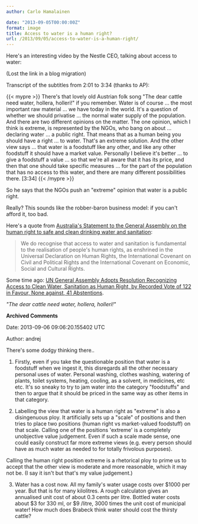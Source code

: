 ```yaml
---
author: Carlo Hamalainen

date: "2013-09-05T00:00:00Z"
format: image
title: Access to water is a human right?
url: /2013/09/05/access-to-water-is-a-human-right/
---
```

Here's an interesting video by the Nestle CEO, talking about access to water: 

(Lost the link in a blog migration)

Transcript of the subtitles from 2:01 to 3:34 (thanks to AP): 

{{< mypre >}}
There's that lovely old Austrian folk song
"The dear cattle need water, hollera, holleri!"
if you remember.
Water is of course ...
the most important raw material ...
we have today in the world.
It's a question of whether we should privatise ...
the normal water supply of the population.
And there are two different opinions on the matter.
The one opinion, which I think is extreme,
is represented by the NGOs,
who bang on about ...
declaring water ...
a public right.
That means that as a human being you should have a right ...
to water.
That's an extreme solution.
And the other view says ...
that water is a foodstuff like any other,
and like any other foodstuff it should have a market value.
Personally I believe it's better ...
to give a foodstuff a value ...
so that we're all aware that it has its price,
and then that one should take specific measures ...
for the part of the population that has no access to this water,
and there are many different possibilities there.
[3:34]
{{< /mypre >}}

So he says that the NGOs push an "extreme" opinion that water is a public right. 

Really? This sounds like the robber-baron business model: if you can't afford it, too bad. 

Here's a quote from [Australia's Statement to the General Assembly on the human right to safe and clean drinking water and sanitation](http://australia-unsc.gov.au/2011/07/statement-to-the-general-assembly-on-the-human-right-to-safe-and-clean-drinking-water-and-sanitation/): 

> We do recognise that access to water and sanitation is fundamental  
> to the realisation of people's human rights, as enshrined in the  
> Universal Declaration on Human Rights, the International Covenant on  
> Civil and Political Rights and the International Covenant on Economic,  
> Social and Cultural Rights. 

Some time ago: [UN General Assembly Adopts Resolution Recognizing Access to Clean Water, Sanitation as Human Right, by Recorded Vote of 122 in Favour, None against, 41 Abstentions](http://www.un.org/News/Press/docs/2010/ga10967.doc.htm). 

_"The dear cattle need water, hollera, holleri!"_

**Archived Comments**

Date: 2013-09-06 09:06:20.155402 UTC

Author: andrej

There's some dodgy thinking there.. 

1. Firstly, even if you take the questionable position that water is a foodstuff when we ingest it, this disregards all the other necessary personal uses of water. Personal washing, clothes washing, watering of plants, toilet systems, heating, cooling, as a solvent, in medicines, etc etc. It's so sneaky to try to jam water into the category "foodstuffs" and then to argue that it should be priced in the same way as other items in that category. 

2. Labelling the view that water is a human right as "extreme" is also a disingenuous ploy. It artificially sets up a "scale" of positions and then tries to place two positions (human right vs market-valued foodstuff) on that scale. Calling one of the positions 'extreme' is a completely unobjective value judgement. Even if such a scale made sense, one could easily construct far more extreme views (e.g. every person should have as much water as needed to for totally frivolous purposes).

Calling the human right position extreme is a rhetorical ploy to prime us to accept that the other view is moderate and more reasonable, which it may not be. (I say it isn't but that's my value judgement.)

3. Water has a cost now. All my family's water usage costs over $1000 per year. But that is for many kilolitres. A rough calculaton gives an annualised unit cost of about 0.3 cents per litre. Bottled water costs about $3 for 330 ml, or $9 /litre, 3000 times the unit cost of municipal water! How much does Brabeck think water should cost the thirsty cattle?
